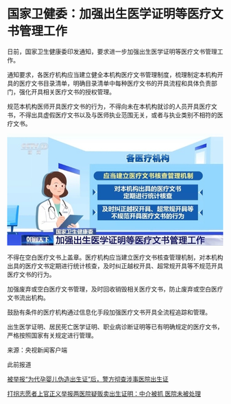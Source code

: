 # 国家卫健委：加强出生医学证明等医疗文书管理工作

日前，国家卫生健康委印发通知，要求进一步加强出生医学证明等医疗文书管理工作。

通知要求，各医疗机构应当建立健全本机构医疗文书管理制度，梳理制定本机构开具的医疗文书目录清单，明确目录清单中每种医疗文书的开具流程和具体负责部门，强化开具相关医疗文书的授权管理。

规范本机构医师开具医疗文书的行为，不得向未在本机构就诊的人员开具医疗文书，不得出具虚假医疗文书以及与医师执业范围无关，或者与执业类别不相符的医疗文书。

![84bd50f9d879209c41a021ed690879e9.jpg](https://raw.githubusercontent.com/qqhsx/qqnews_image/main/2024/01/22/国家卫健委：加强出生医学证明等医疗文书管理工作/84bd50f9d879209c41a021ed690879e9.jpg)

不得在空白医疗文书上盖章。医疗机构应当建立医疗文书核查管理机制，对本机构出具的医疗文书定期进行统计核查，及时纠正越权开具、超常规开具等不规范开具医疗文书的行为。

加强废弃或空白医疗文书管理，及时回收销毁相关医疗文书，防止废弃或空白医疗文书流出机构。

鼓励有条件的医疗机构通过信息化手段加强医疗文书开具全流程追踪和管理。

出生医学证明、居民死亡医学证明、职业病诊断证明等已有明确规定的医疗文书，严格按照国家有关规定进行管理。

来源：央视新闻客户端

此前报道

[被举报“为代孕婴儿伪造出生证”后，警方彻查涉事医院出生证 ](https://news.qq.com/rain/a/20240118A00V0L00)

[打拐志愿者上官正义举报两医院疑贩卖出生证明：中介被抓 医院未被处理
](https://news.qq.com/rain/a/20240119A03HFP00)

